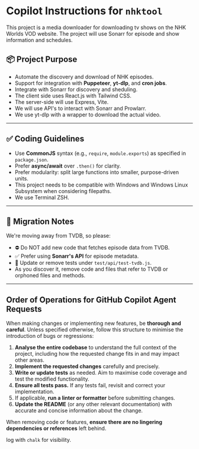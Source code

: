 # Copilot Instructions for `nhktool`

This project is a media downloader for downloading tv shows on the NHK Worlds VOD website. The project will use Sonarr for episode and show information and schedules. 

## 📦 Project Purpose

- Automate the discovery and download of NHK episodes.
- Support for integration with **Puppeteer**, **yt-dlp**, and **cron jobs**.
- Integrate with Sonarr for discovery and sheduling.
- The client side uses React.js with Tailwind CSS.
- The server-side will use Express, Vite.
- We will use API's to interact with Sonarr and Prowlarr.
- We use yt-dlp with a wrapper to download the actual video.

---

## ✅ Coding Guidelines

- Use **CommonJS** syntax (e.g., `require`, `module.exports`) as specified in `package.json`.
- Prefer **async/await** over `.then()` for clarity.
- Prefer modularity: split large functions into smaller, purpose-driven units.
- This project needs to be compatible with Windows and Windows Linux Subsystem when considering filepaths. 
- We use Terminal ZSH.

---

## 🔄 Migration Notes

We're moving away from TVDB, so please:

- ⛔ Do NOT add new code that fetches episode data from TVDB.
- ✅ Prefer using **Sonarr's API** for episode metadata.
- 🧪 Update or remove tests under `test/api/test-tvdb.js`.
- As you discover it, remove code and files that refer to TVDB or orphoned files and methods.

---
## Order of Operations for GitHub Copilot Agent Requests

When making changes or implementing new features, be **thorough and careful**. Unless specified otherwise, follow this structure to minimise the introduction of bugs or regressions:

1. **Analyse the entire codebase** to understand the full context of the project, including how the requested change fits in and may impact other areas.
2. **Implement the requested changes** carefully and precisely.
3. **Write or update tests** as needed. Aim to maximise code coverage and test the modified functionality.
4. **Ensure all tests pass.** If any tests fail, revisit and correct your implementation.
5. If applicable, **run a linter or formatter** before submitting changes.
5. **Update the README** (or any other relevant documentation) with accurate and concise information about the change.

When removing code or features, **ensure there are no lingering dependencies or references** left behind.

log with `chalk` for visibility.

